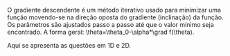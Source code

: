 O gradiente descendente é um método iterativo usado para minimizar uma função movendo-se na direção oposta do gradiente (inclinação) da função. Os parâmetros são ajustados passo a passo até que o valor mínimo seja encontrado.
A forma geral: \theta=\theta_0-\alpha*\grad f(\theta).

Aqui se apresenta as questões em  1D e 2D.